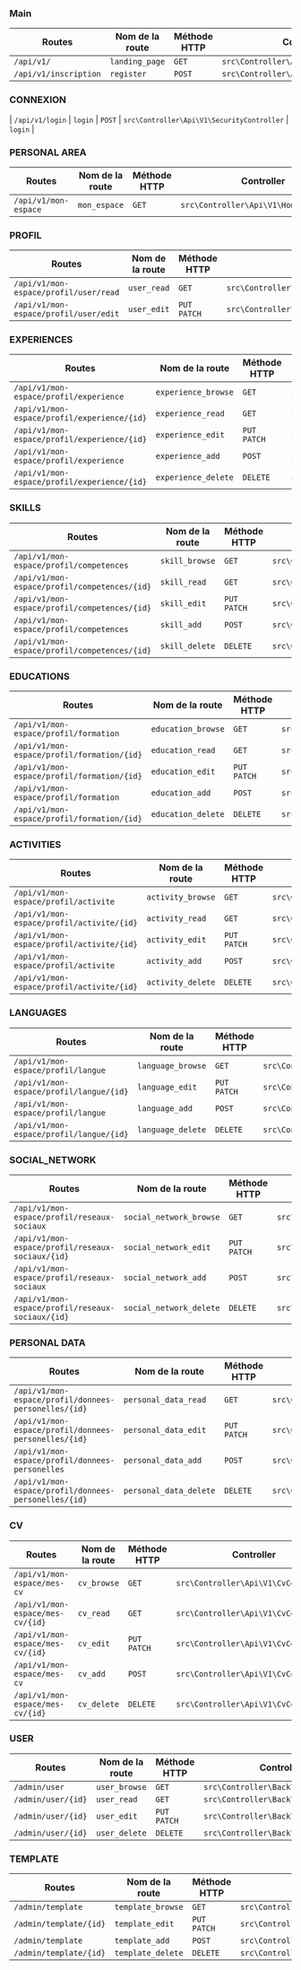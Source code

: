 ### Main
| Routes | Nom de la route | Méthode HTTP | Controller | ->méthode() |
|--|--|--|--|--|
| `/api/v1/` | `landing_page` | `GET` | `src\Controller\Api\V1\MainController` |  `landingPage` |
| `/api/v1/inscription` | `register` | `POST` | `src\Controller\Api\V1\MainController` |`register`|

### CONNEXION
| `/api/v1/login` | `login` | `POST` | `src\Controller\Api\V1\SecurityController` |  `login` |


### PERSONAL AREA
| Routes | Nom de la route | Méthode HTTP | Controller | ->méthode() |
|--|--|--|--|--|
| `/api/v1/mon-espace` | `mon_espace` | `GET` | `src\Controller\Api\V1\HomeController` |`browse`|  

### PROFIL
| Routes | Nom de la route | Méthode HTTP | Controller | ->méthode() |
|--|--|--|--|--|
|`/api/v1/mon-espace/profil/user/read`| `user_read` | `GET` | `src\Controller\Api\V1\ProfileController` |`read`| 
|`/api/v1/mon-espace/profil/user/edit`| `user_edit` | `PUT` `PATCH` | `src\Controller\Api\V1\ProfileController`|`edit`| 


### EXPERIENCES
| Routes | Nom de la route | Méthode HTTP | Controller | ->méthode() |
|--|--|--|--|--|
| `/api/v1/mon-espace/profil/experience` | `experience_browse` | `GET` | `src\Controller\Api\V1\ExperienceController` |`browse`| 
| `/api/v1/mon-espace/profil/experience/{id}` | `experience_read` | `GET` | `src\Controller\Api\V1\ExperienceController` |`read`| 
| `/api/v1/mon-espace/profil/experience/{id}` | `experience_edit` | `PUT` `PATCH` | `src\Controller\Api\V1\ExperienceController`|`edit`| 
| `/api/v1/mon-espace/profil/experience` | `experience_add` | `POST` | `src\Controller\Api\V1\ExperienceController` |`add`| 
| `/api/v1/mon-espace/profil/experience/{id}` | `experience_delete` | `DELETE` | `src\Controller\Api\V1\ExperienceController` |`delete`| 

### SKILLS
| Routes | Nom de la route | Méthode HTTP | Controller | ->méthode() |
|--|--|--|--|--|
| `/api/v1/mon-espace/profil/competences` | `skill_browse` | `GET` | `src\Controller\Api\V1\SkillController` |`browse`| 
| `/api/v1/mon-espace/profil/competences/{id}` | `skill_read` | `GET` | `src\Controller\Api\V1\SkillController` |`read`| 
| `/api/v1/mon-espace/profil/competences/{id}` | `skill_edit` | `PUT` `PATCH` | `src\Controller\Api\V1\SkillController`|`edit`| 
| `/api/v1/mon-espace/profil/competences` | `skill_add` | `POST` | `src\Controller\Api\V1\SkillController` |`add`| 
| `/api/v1/mon-espace/profil/competences/{id}` | `skill_delete` | `DELETE` | `src\Controller\Api\V1\SkillController` |`delete`| 

### EDUCATIONS
| Routes | Nom de la route | Méthode HTTP | Controller | ->méthode() |
|--|--|--|--|--|
| `/api/v1/mon-espace/profil/formation` | `education_browse` | `GET` | `src\Controller\Api\V1\EducationController` |`browse`| 
| `/api/v1/mon-espace/profil/formation/{id}` | `education_read` | `GET` | `src\Controller\Api\V1\EducationController` |`read`| 
| `/api/v1/mon-espace/profil/formation/{id}` | `education_edit` | `PUT` `PATCH` | `src\Controller\Api\V1\EducationController`|`edit`| 
| `/api/v1/mon-espace/profil/formation` | `education_add` | `POST` | `src\Controller\Api\V1\EducationController` |`add`| 
| `/api/v1/mon-espace/profil/formation/{id}` | `education_delete` | `DELETE` | `src\Controller\Api\V1\EducationController` |`delete`| 

### ACTIVITIES
| Routes | Nom de la route | Méthode HTTP | Controller | ->méthode() |
|--|--|--|--|--|
| `/api/v1/mon-espace/profil/activite` | `activity_browse` | `GET` | `src\Controller\Api\V1\ActivityController` |`browse`| 
| `/api/v1/mon-espace/profil/activite/{id}` | `activity_read` | `GET` | `src\Controller\Api\V1\ActivityController` |`read`| 
| `/api/v1/mon-espace/profil/activite/{id}` | `activity_edit` | `PUT` `PATCH` | `src\Controller\Api\V1\ActivityController`|`edit`| 
| `/api/v1/mon-espace/profil/activite` | `activity_add` | `POST` | `src\Controller\Api\V1\ActivityController` |`add`| 
| `/api/v1/mon-espace/profil/activite/{id}` | `activity_delete` | `DELETE` | `src\Controller\Api\V1\ActivityController` |`delete`| 

### LANGUAGES
| Routes | Nom de la route | Méthode HTTP | Controller | ->méthode() |
|--|--|--|--|--|
| `/api/v1/mon-espace/profil/langue` | `language_browse` | `GET` | `src\Controller\Api\V1\LanguageController` |`browse`| 
| `/api/v1/mon-espace/profil/langue/{id}` | `language_edit` | `PUT` `PATCH` | `src\Controller\Api\V1\LanguageController`|`edit`| 
| `/api/v1/mon-espace/profil/langue` | `language_add` | `POST` | `src\Controller\Api\V1\LanguageController` |`add`| 
| `/api/v1/mon-espace/profil/langue/{id}` | `language_delete` | `DELETE` | `src\Controller\Api\V1\LanguageController` |`delete`|

### SOCIAL_NETWORK
| Routes | Nom de la route | Méthode HTTP | Controller | ->méthode() |
|--|--|--|--|--|
| `/api/v1/mon-espace/profil/reseaux-sociaux` | `social_network_browse` | `GET` | `src\Controller\Api\V1\SocialNetworkController` |`browse`| 
| `/api/v1/mon-espace/profil/reseaux-sociaux/{id}` | `social_network_edit` | `PUT` `PATCH` | `src\Controller\Api\V1\SocialNetworkController`|`edit`| 
| `/api/v1/mon-espace/profil/reseaux-sociaux` | `social_network_add` | `POST` | `src\Controller\Api\V1\SocialNetworkController` |`add`| 
| `/api/v1/mon-espace/profil/reseaux-sociaux/{id}` | `social_network_delete` | `DELETE` | `src\Controller\Api\V1\SocialNetworkController` |`delete`| 


### PERSONAL DATA
| Routes | Nom de la route | Méthode HTTP | Controller | ->méthode() |
|--|--|--|--|--| 
| `/api/v1/mon-espace/profil/donnees-personelles/{id}` | `personal_data_read` | `GET` | `src\Controller\Api\V1\PersonalDataController` |`read`| 
| `/api/v1/mon-espace/profil/donnees-personelles/{id}` | `personal_data_edit` | `PUT` `PATCH` | `src\Controller\Api\V1\PersonalDataController`|`edit`| 
| `/api/v1/mon-espace/profil/donnees-personelles` | `personal_data_add` | `POST` | `src\Controller\Api\V1\PersonalDataController` |`add`| 
| `/api/v1/mon-espace/profil/donnees-personelles/{id}` | `personal_data_delete` | `DELETE` | `src\Controller\Api\V1\PersonalDataController` |`delete`|


### CV
| Routes | Nom de la route | Méthode HTTP | Controller | ->méthode() |
|--|--|--|--|--|
| `/api/v1/mon-espace/mes-cv` | `cv_browse` | `GET` | `src\Controller\Api\V1\CvController` |`browse`| 
| `/api/v1/mon-espace/mes-cv/{id}` | `cv_read` | `GET` | `src\Controller\Api\V1\CvController` |`read`| 
| `/api/v1/mon-espace/mes-cv/{id}` | `cv_edit` | `PUT` `PATCH` | `src\Controller\Api\V1\CvController`|`edit`| 
| `/api/v1/mon-espace/mes-cv` | `cv_add` | `POST` | `src\Controller\Api\V1\CvController` |`add`| 
| `/api/v1/mon-espace/mes-cv/{id}` | `cv_delete` | `DELETE` | `src\Controller\Api\V1\CvController` |`delete`|

### USER
| Routes | Nom de la route | Méthode HTTP | Controller | ->méthode() |
|--|--|--|--|--|
| `/admin/user` | `user_browse` | `GET` | `src\Controller\Back\UserController` |`browse`| 
| `/admin/user/{id}` | `user_read` | `GET` | `src\Controller\Back\UserController` |`read`| 
| `/admin/user/{id}` | `user_edit` | `PUT` `PATCH` | `src\Controller\Back\userController`|`edit`| 
| `/admin/user/{id}` | `user_delete` | `DELETE` | `src\Controller\Back\UserController` |`delete`| 

### TEMPLATE
| Routes | Nom de la route | Méthode HTTP | Controller | ->méthode() |
|--|--|--|--|--|
| `/admin/template` | `template_browse` | `GET` | `src\Controller\Back\TemplateController` |`browse`| 
| `/admin/template/{id}` | `template_edit` | `PUT` `PATCH` | `src\Controller\Back\TemplateController`|`edit`| 
| `/admin/template` | `template_add` | `POST` | `src\Controller\Back\TemplateController` |`add`| 
| `/admin/template/{id}` | `template_delete` | `DELETE` | `src\Controller\Back\TemplateController` |`delete`| 
